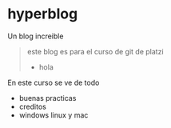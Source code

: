 # hyperblog
Un blog increible
>este blog es para el curso de git de platzi
>- hola

En este curso se ve de todo 
- buenas practicas
- creditos
- windows linux y mac